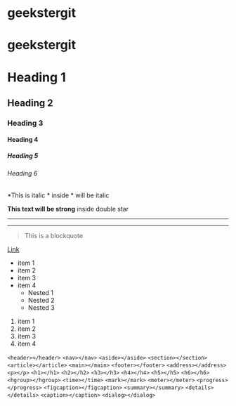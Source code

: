 # geekstergit

# geekstergit

<!-- heading -->
# Heading 1
## Heading 2
### Heading 3
#### Heading 4
##### Heading 5
###### Heading 6

<!-- italic -->
*This is italic * inside * will be italic

<!-- strong -->
**This text will be strong** inside double star

<!-- horizontal Rule -->
---
____

<!-- blockquote -->
> This is a blockquote

<!-- links -->
[Link](http://www.googl.com)

<!-- ul -->

* item 1
* item 2
* item 3
* item 4
   * Nested 1
   * Nested 2
   * Nested 3

<!-- ol -->
1. item 1
1. item 2
1. item 3
1. item 4


<!-- semantic element -->
`<header></header>`
`<nav></nav>`
`<aside></aside>`
`<section></section>`
`<article></article>`
`<main></main>`
`<footer></footer>`
`<address></address>`
`<p></p>`
`<h1></h1>`
`<h2></h2>`
`<h3></h3>`
`<h4></h4>`
`<h5></h5>`
`<h6></h6>`
`<hgroup></hgroup>`
`<time></time>`
`<mark></mark>`
`<meter></meter>`
`<progress></progress>`
`<figcaption></figcaption>`
`<summary></summary>`
`<details></details>`
`<caption></caption>`
`<dialog></dialog>`
